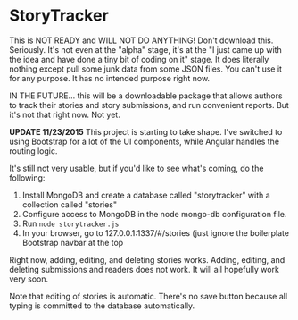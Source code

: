 # StoryTracker

This is NOT READY and WILL NOT DO ANYTHING! Don't download this. Seriously. It's not even at the "alpha" stage, it's at the "I just came up with the idea and have done a tiny bit of coding on it" stage. It does literally nothing except pull some junk data from some JSON files. You can't use it for any purpose. It has no intended purpose right now.

IN THE FUTURE... this will be a downloadable package that allows authors to track their stories and story submissions, and run convenient reports. But it's not that right now. Not yet.

**UPDATE 11/23/2015**
This project is starting to take shape. I've switched to using Bootstrap for a lot of the UI components, while Angular handles the routing logic.

It's still not very usable, but if you'd like to see what's coming, do the following:

1. Install MongoDB and create a database called "storytracker" with a collection called "stories"
2. Configure access to MongoDB in the node mongo-db configuration file.
3. Run `node storytracker.js`
4. In your browser, go to 127.0.0.1:1337/#/stories (just ignore the boilerplate Bootstrap navbar at the top

Right now, adding, editing, and deleting stories works. Adding, editing, and deleting submissions and readers does not work. It will all hopefully work very soon.

Note that editing of stories is automatic. There's no save button because all typing is committed to the database automatically.
